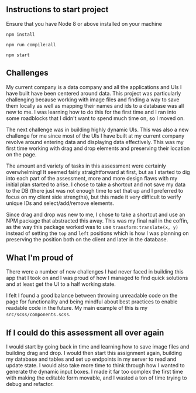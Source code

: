 ## Instructions to start project

Ensure that you have Node 8 or above installed on your machine

`npm install`

`npm run compile:all`

`npm start`

## Challenges

My current company is a data company and all the applications and UIs I have built have been centered around data. This project was particularly challenging because working with image files and finding a way to save them locally as well as mapping their names and ids to a database was all new to me. I was learning how to do this for the first time and I ran into some roadblocks that I didn't want to spend much time on, so I moved on.

The next challenge was in building highly dynamic UIs. This was also a new challenge for me since most of the UIs I have built at my current company revolve around entering data and displaying data effectively. This was my first time working with drag and drop elements and preserving their location on the page.

The amount and variety of tasks in this assessment were certainly overwhelming! It seemed fairly straightforward at first, but as I started to dig into each part of the assessment, more and more design flaws with my initial plan started to arise. I chose to take a shortcut and not save my data to the DB (there just was not enough time to set that up and I preferred to focus on my client side strengths), but this made it very difficult to verify unique IDs and select/add/remove elements.

Since drag and drop was new to me, I chose to take a shortcut and use an NPM package that abstracted this away. This was my final nail in the coffin, as the way this package worked was to use `transform:translate(x, y)` instead of setting the `top` and `left` positions which is how I was planning on preserving the position both on the client and later in the database.

## What I'm proud of

There were a number of new challenges I had never faced in building this app that I took on and I was proud of how I managed to find quick solutions and at least get the UI to a half working state.

I felt I found a good balance between throwing unreadable code on the page for functionality and being mindful about best practices to enable readable code in the future. My main example of this is my `src/scss/components.scss`.

## If I could do this assessment all over again

I would start by going back in time and learning how to save image files and building drag and drop. I would then start this assignment again, building my database and tables and set up endpoints in my server to read and update state. I would also take more time to think through how I wanted to generate the dynamic input boxes. I made it far too complex the first time with making the editable form movable, and I wasted a ton of time trying to debug and refactor.
